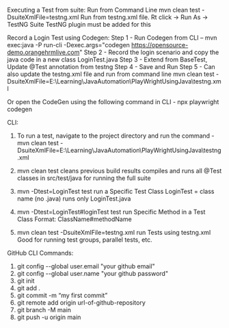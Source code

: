 Executing a Test from suite:
Run from Command Line  mvn clean test -DsuiteXmlFile=testng.xml
Run from testng.xml file. Rt click → Run As → TestNG Suite  TestNG plugin must be added for this


Record a Login Test using Codegen:
Step 1 - Run Codegen from CLI – mvn exec:java -P run-cli -Dexec.args="codegen https://opensource-demo.orangehrmlive.com"
Step 2 - Record the login scenario and copy the java code in a new class LoginTest.java
Step 3 - Extend from BaseTest, Update @Test annotation from testng
Step 4 - Save and Run
Step 5 - Can also update the testng.xml file and run from command line
mvn clean test -DsuiteXmlFile=E:\Learning\JavaAutomation\PlayWrightUsingJava\testng.xml

Or open the CodeGen using the following command in CLI - npx playwright codegen

CLI:
1. To run a test, navigate to the project directory and run the command - mvn clean test -DsuiteXmlFile=E:\Learning\JavaAutomation\PlayWrightUsingJava\testng.xml
2. mvn clean test
    cleans previous build results
    compiles and runs all @Test classes in src/test/java for running the full suite
    
3. mvn -Dtest=LoginTest test
    run a Specific Test Class
    LoginTest = class name (no .java)
    runs only LoginTest.java

4. mvn -Dtest=LoginTest#loginTest test
    run Specific Method in a Test Class
    Format: ClassName#methodName

5. mvn clean test -DsuiteXmlFile=testng.xml
    run Tests using testng.xml
    Good for running test groups, parallel tests, etc.

GitHub CLI Commands:
1. git config --global user.email "your github email"
2. git config --global user.name "your github password"
3. git init 
4. git add . 
5. git commit -m “my first commit” 
6. git remote add origin url-of-github-repository 
7. git branch -M main 
8. git push -u origin main